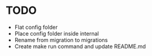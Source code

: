 # TODO

* Flat config folder
* Place config folder inside internal
* Rename from migration to migrations
* Create make run command and update README.md